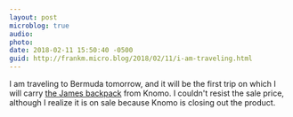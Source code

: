 ```yaml
---
layout: post
microblog: true
audio: 
photo: 
date: 2018-02-11 15:50:40 -0500
guid: http://frankm.micro.blog/2018/02/11/i-am-traveling.html
---
```

I am traveling to Bermuda tomorrow, and it will be the first trip on which I will carry [the James backpack](https://www.knomobags.com/usa/james-tote-backpack-deep-army-green.html?nosto=nosto-page-search1) from Knomo. I couldn't resist the sale price, although I realize it is on sale because Knomo is closing out the product. 
